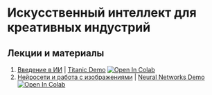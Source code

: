 # Искусственный интеллект для креативных индустрий

## Лекции и материалы

1. [Введение в ИИ](https://www.youtu.be/T9RK3Le-6jY) | [Titanic Demo](1-IntroAI/titanic.ipynb) [![Open In Colab](https://colab.research.google.com/assets/colab-badge.svg)](https://githubtocolab.com/shwars/ai-for-creatives/blob/main/1-IntroAI/titanic.ipynb)
2. [Нейросети и работа с изображениями](https://youtu.be/9yUoWCtl618) | [Neural Networks Demo](2-NeuralNets/NeuralNetworks.ipynb) [![Open In Colab](https://colab.research.google.com/assets/colab-badge.svg)](https://githubtocolab.com/shwars/ai-for-creatives/blob/main/2-NeuralNetworks/NeuralNetworks.ipynb)
